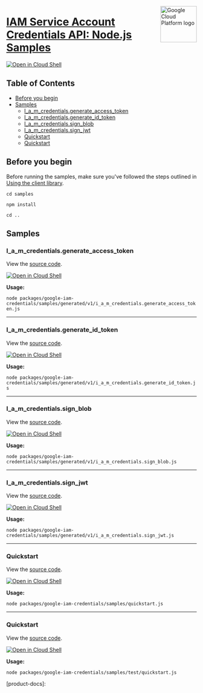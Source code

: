 [//]: # "This README.md file is auto-generated, all changes to this file will be lost."
[//]: # "To regenerate it, use `python -m synthtool`."
<img src="https://avatars2.githubusercontent.com/u/2810941?v=3&s=96" alt="Google Cloud Platform logo" title="Google Cloud Platform" align="right" height="96" width="96"/>

# [IAM Service Account Credentials API: Node.js Samples](https://github.com/googleapis/google-cloud-node)

[![Open in Cloud Shell][shell_img]][shell_link]



## Table of Contents

* [Before you begin](#before-you-begin)
* [Samples](#samples)
  * [I_a_m_credentials.generate_access_token](#i_a_m_credentials.generate_access_token)
  * [I_a_m_credentials.generate_id_token](#i_a_m_credentials.generate_id_token)
  * [I_a_m_credentials.sign_blob](#i_a_m_credentials.sign_blob)
  * [I_a_m_credentials.sign_jwt](#i_a_m_credentials.sign_jwt)
  * [Quickstart](#quickstart)
  * [Quickstart](#quickstart)

## Before you begin

Before running the samples, make sure you've followed the steps outlined in
[Using the client library](https://github.com/googleapis/google-cloud-node#using-the-client-library).

`cd samples`

`npm install`

`cd ..`

## Samples



### I_a_m_credentials.generate_access_token

View the [source code](https://github.com/googleapis/google-cloud-node/blob/main/packages/google-iam-credentials/samples/generated/v1/i_a_m_credentials.generate_access_token.js).

[![Open in Cloud Shell][shell_img]](https://console.cloud.google.com/cloudshell/open?git_repo=https://github.com/googleapis/google-cloud-node&page=editor&open_in_editor=packages/google-iam-credentials/samples/generated/v1/i_a_m_credentials.generate_access_token.js,samples/README.md)

__Usage:__


`node packages/google-iam-credentials/samples/generated/v1/i_a_m_credentials.generate_access_token.js`


-----




### I_a_m_credentials.generate_id_token

View the [source code](https://github.com/googleapis/google-cloud-node/blob/main/packages/google-iam-credentials/samples/generated/v1/i_a_m_credentials.generate_id_token.js).

[![Open in Cloud Shell][shell_img]](https://console.cloud.google.com/cloudshell/open?git_repo=https://github.com/googleapis/google-cloud-node&page=editor&open_in_editor=packages/google-iam-credentials/samples/generated/v1/i_a_m_credentials.generate_id_token.js,samples/README.md)

__Usage:__


`node packages/google-iam-credentials/samples/generated/v1/i_a_m_credentials.generate_id_token.js`


-----




### I_a_m_credentials.sign_blob

View the [source code](https://github.com/googleapis/google-cloud-node/blob/main/packages/google-iam-credentials/samples/generated/v1/i_a_m_credentials.sign_blob.js).

[![Open in Cloud Shell][shell_img]](https://console.cloud.google.com/cloudshell/open?git_repo=https://github.com/googleapis/google-cloud-node&page=editor&open_in_editor=packages/google-iam-credentials/samples/generated/v1/i_a_m_credentials.sign_blob.js,samples/README.md)

__Usage:__


`node packages/google-iam-credentials/samples/generated/v1/i_a_m_credentials.sign_blob.js`


-----




### I_a_m_credentials.sign_jwt

View the [source code](https://github.com/googleapis/google-cloud-node/blob/main/packages/google-iam-credentials/samples/generated/v1/i_a_m_credentials.sign_jwt.js).

[![Open in Cloud Shell][shell_img]](https://console.cloud.google.com/cloudshell/open?git_repo=https://github.com/googleapis/google-cloud-node&page=editor&open_in_editor=packages/google-iam-credentials/samples/generated/v1/i_a_m_credentials.sign_jwt.js,samples/README.md)

__Usage:__


`node packages/google-iam-credentials/samples/generated/v1/i_a_m_credentials.sign_jwt.js`


-----




### Quickstart

View the [source code](https://github.com/googleapis/google-cloud-node/blob/main/packages/google-iam-credentials/samples/quickstart.js).

[![Open in Cloud Shell][shell_img]](https://console.cloud.google.com/cloudshell/open?git_repo=https://github.com/googleapis/google-cloud-node&page=editor&open_in_editor=packages/google-iam-credentials/samples/quickstart.js,samples/README.md)

__Usage:__


`node packages/google-iam-credentials/samples/quickstart.js`


-----




### Quickstart

View the [source code](https://github.com/googleapis/google-cloud-node/blob/main/packages/google-iam-credentials/samples/test/quickstart.js).

[![Open in Cloud Shell][shell_img]](https://console.cloud.google.com/cloudshell/open?git_repo=https://github.com/googleapis/google-cloud-node&page=editor&open_in_editor=packages/google-iam-credentials/samples/test/quickstart.js,samples/README.md)

__Usage:__


`node packages/google-iam-credentials/samples/test/quickstart.js`






[shell_img]: https://gstatic.com/cloudssh/images/open-btn.png
[shell_link]: https://console.cloud.google.com/cloudshell/open?git_repo=https://github.com/googleapis/google-cloud-node&page=editor&open_in_editor=samples/README.md
[product-docs]: 
